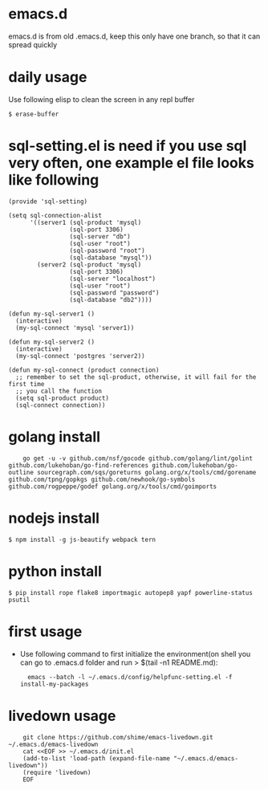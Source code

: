 # emacs.d
emacs.d is from old .emacs.d, keep this only have one branch, so that it can spread quickly

# daily usage
Use following elisp to clean the screen in any repl buffer

    $ erase-buffer

# sql-setting.el is need if you use sql very often, one example el file looks like following
```
(provide 'sql-setting)

(setq sql-connection-alist
      '((server1 (sql-product 'mysql)
                 (sql-port 3306)
                 (sql-server "db")
                 (sql-user "root")
                 (sql-password "root")
                 (sql-database "mysql"))
        (server2 (sql-product 'mysql)
                 (sql-port 3306)
                 (sql-server "localhost")
                 (sql-user "root")
                 (sql-password "password")
                 (sql-database "db2"))))

(defun my-sql-server1 ()
  (interactive)
  (my-sql-connect 'mysql 'server1))

(defun my-sql-server2 ()
  (interactive)
  (my-sql-connect 'postgres 'server2))

(defun my-sql-connect (product connection)
  ;; remember to set the sql-product, otherwise, it will fail for the first time
  ;; you call the function
  (setq sql-product product)
  (sql-connect connection))
```
# golang install
        go get -u -v github.com/nsf/gocode github.com/golang/lint/golint github.com/lukehoban/go-find-references github.com/lukehoban/go-outline sourcegraph.com/sqs/goreturns golang.org/x/tools/cmd/gorename github.com/tpng/gopkgs github.com/newhook/go-symbols github.com/rogpeppe/godef golang.org/x/tools/cmd/goimports

# nodejs install

    $ npm install -g js-beautify webpack tern

# python install

    $ pip install rope flake8 importmagic autopep8 yapf powerline-status psutil

# first usage
* Use following command to first initialize the environment(on shell you can go to .emacs.d folder and run > $(tail -n1 README.md):

        emacs --batch -l ~/.emacs.d/config/helpfunc-setting.el -f install-my-packages

# livedown usage
        git clone https://github.com/shime/emacs-livedown.git ~/.emacs.d/emacs-livedown
        cat <<EOF >> ~/.emacs.d/init.el
        (add-to-list 'load-path (expand-file-name "~/.emacs.d/emacs-livedown"))
        (require 'livedown)
        EOF
